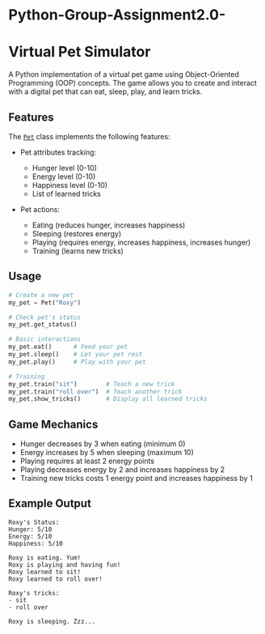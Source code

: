 # Python-Group-Assignment2.0-

# Virtual Pet Simulator

A Python implementation of a virtual pet game using Object-Oriented Programming (OOP) concepts. The game allows you to create and interact with a digital pet that can eat, sleep, play, and learn tricks.

## Features

The [`Pet`](week1.py) class implements the following features:

- Pet attributes tracking:
  - Hunger level (0-10)
  - Energy level (0-10)  
  - Happiness level (0-10)
  - List of learned tricks

- Pet actions:
  - Eating (reduces hunger, increases happiness)
  - Sleeping (restores energy)
  - Playing (requires energy, increases happiness, increases hunger)
  - Training (learns new tricks)

## Usage

```python
# Create a new pet
my_pet = Pet("Roxy")

# Check pet's status
my_pet.get_status()

# Basic interactions
my_pet.eat()      # Feed your pet
my_pet.sleep()    # Let your pet rest
my_pet.play()     # Play with your pet

# Training
my_pet.train("sit")        # Teach a new trick
my_pet.train("roll over")  # Teach another trick
my_pet.show_tricks()       # Display all learned tricks
```

## Game Mechanics

- Hunger decreases by 3 when eating (minimum 0)
- Energy increases by 5 when sleeping (maximum 10)
- Playing requires at least 2 energy points
- Playing decreases energy by 2 and increases happiness by 2
- Training new tricks costs 1 energy point and increases happiness by 1

## Example Output

```
Roxy's Status:
Hunger: 5/10
Energy: 5/10
Happiness: 5/10

Roxy is eating. Yum!
Roxy is playing and having fun!
Roxy learned to sit!
Roxy learned to roll over!

Roxy's tricks:
- sit
- roll over

Roxy is sleeping. Zzz...
```
